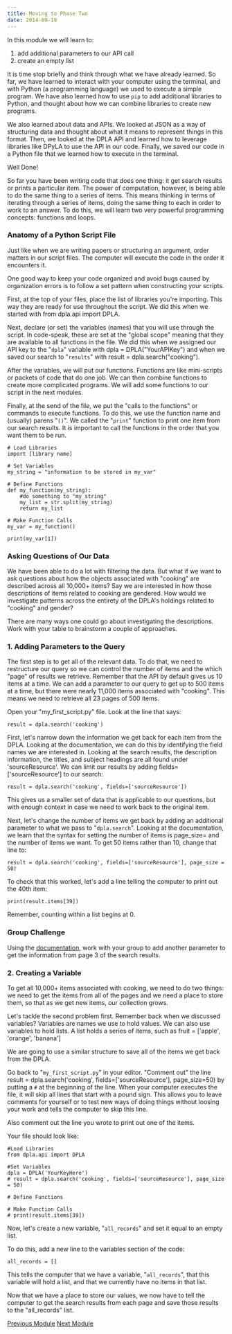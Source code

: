 ```yaml
---
title: Moving to Phase Two
date: 2014-09-19
---
```


In this module we will learn to:

1. add additional parameters to our API call
2. create an empty list

It is time stop briefly and think through what we have already learned. So far, we have learned to interact with your computer using the terminal, and with Python (a programming language) we used to execute a simple program. We have also learned how to use `pip` to add additional libraries to Python, and thought about how we can combine libraries to create new programs.

We also learned about data and APIs. We looked at JSON as a way of structuring data and thought about what it means to represent things in this format. Then, we looked at the DPLA API and learned how to leverage libraries like DPyLA to use the API in our code. Finally, we saved our code in a Python file that we learned how to execute in the terminal.

Well Done!

So far you have been writing code that does one thing: it get search results or prints a particular item. The power of computation, however, is being able to do the same thing to a series of items. This means thinking in terms of iterating through a series of items, doing the same thing to each in order to work to an answer. To do this, we will learn two very powerful programming concepts: functions and loops.

### Anatomy of a Python Script File

Just like when we are writing papers or structuring an argument, order matters in our script files. The computer will execute the code in the order it encounters it.

One good way to keep your code organized and avoid bugs caused by organization errors is to follow a set pattern when constructing your scripts.

First, at the top of your files, place the list of libraries you're importing. This way they are ready for use throughout the script. We did this when we started with <span class="command">from dpla.api import DPLA</span>.

Next, declare (or set) the variables (names) that you will use through the script. In code-speak, these are set at the "global scope" meaning that they are available to all functions in the file. We did this when we assigned our API key to the "`dpla`" variable with <span class="command">dpla = DPLA("YourAPIKey")</span> and when we saved our search to "`results`" with <span class="command">result = dpla.search("cooking")</span>.

After the variables, we will put our functions. Functions are like mini-scripts or packets of code that do one job. We can then combine functions to create more complicated programs. We will add some functions to our script in the next modules.

Finally, at the send of the file, we put the "calls to the functions" or commands to execute functions. To do this, we use the function name and (usually) parens "`()`". We called the "`print`" function to print one item from our search results. It is important to call the functions in the order that you want them to be run.

	# Load Libraries
	import [library name]

	# Set Variables
	my_string = "information to be stored in my_var"

	# Define Functions
	def my_function(my_string):
		#do something to "my_string"
		my_list = str.split(my_string)
		return my_list

	# Make Function Calls
	my_var = my_function()

	print(my_var[1])

### Asking Questions of Our Data

We have been able to do a lot with filtering the data. But what if we want to ask questions about how the objects associated with "cooking" are described across all 10,000+ items? Say we are interested in how those descriptions of items related to cooking are gendered. How would we investigate patterns across the entirety of the DPLA's holdings related to "cooking" and gender?

There are many ways one could go about investigating the descriptions. Work with your table to brainstorm a couple of approaches.


### 1. Adding Parameters to the Query

The first step is to get all of the relevant data. To do that, we need to restructure our query so we can control the number of items and the which "page" of results we retrieve. Remember that the API by default gives us 10 items at a time. We can add a parameter to our query to get up to 500 items at a time, but there were nearly 11,000 items associated with "cooking". This means we need to retrieve all 23 pages of 500 items.

Open your "my_first_script.py" file. Look at the line that says:

	result = dpla.search('cooking')

First, let's narrow down the information we get back for each item from the DPLA. Looking at the documentation, we can do this by identifying the field names we are interested in. Looking at the search results, the description information, the titles, and subject headings are all found under 'sourceResource'. We can limit our results by adding <span class="command">fields=['sourceResource']</span> to our search:

	result = dpla.search('cooking', fields=['sourceResource'])

This gives us a smaller set of data that is applicable to our questions, but with enough context in case we need to work back to the original item.

Next, let's change the number of items we get back by adding an additional parameter to what we pass to "`dpla.search`". Looking at the documentation, we learn that the syntax for setting the number of items is <span class="command">page_size=</span> and the number of items we want. To get 50 items rather than 10, change that line to:

	result = dpla.search('cooking', fields=['sourceResource'], page_size = 50)

To check that this worked, let's add a line telling the computer to print out the 40th item:

	print(result.items[39])

Remember, counting within a list begins at 0.

### Group Challenge

Using the [documentation](https://github.com/bibliotechy/DPyLA), work with your group to add another parameter to get the information from page 3 of the search results.


### 2. Creating a Variable

To get all 10,000+ items associated with cooking, we need to do two things: we need to get the items from all of the pages and we need a place to store them, so that as we get new items, our collection grows.

Let's tackle the second problem first. Remember back when we discussed variables? Variables are names we use to hold values. We can also use variables to hold lists. A list holds a series of items, such as <span class='command'>fruit = ['apple', 'orange', 'banana']</span>

We are going to use a similar structure to save all of the items we get back from the DPLA.

Go back to "`my_first_script.py`" in your editor. "Comment out" the line <span class="command">result = dpla.search('cooking', fields=['sourceResource'], page_size=50)</span> by putting a `#` at the beginning of the line. When your computer executes the file, it will skip all lines that start with a pound sign. This allows you to leave comments for yourself or to test new ways of doing things without loosing your work and tells the computer to skip this line.

Also comment out the line you wrote to print out one of the items.

Your file should look like:

	#Load Libraries
	from dpla.api import DPLA

	#Set Variables
	dpla = DPLA('YourKeyHere')
	# result = dpla.search('cooking', fields=['sourceResource'], page_size = 50)

	# Define Functions

	# Make Function Calls
	# print(result.items[39])

Now, let's create a new variable, "`all_records`" and set it equal to an empty list.

To do this, add a new line to the variables section of the code:

	all_records = []

This tells the computer that we have a variable, "`all_records`", that this variable will hold a list, and that we currently have no items in that list.

Now that we have a place to store our values, we now have to tell the computer to get the search results from each page and save those results to the "all_records" list.

<span class="left">[Previous Module](module05.html)</span>
<span class="right">[Next Module](module07.html)</span>

